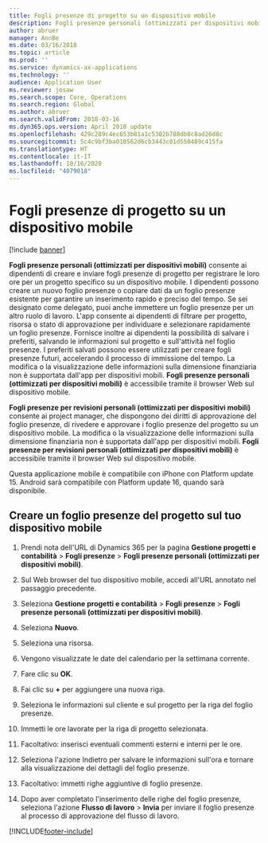 ```yaml
---
title: Fogli presenze di progetto su un dispositivo mobile
description: Fogli presenze personali (ottimizzati per dispositivi mobili) consente ai dipendenti di creare e inviare fogli presenze di progetto per registrare le loro ore per un progetto specifico su un dispositivo mobile.
author: abruer
manager: AnnBe
ms.date: 03/16/2018
ms.topic: article
ms.prod: ''
ms.service: dynamics-ax-applications
ms.technology: ''
audience: Application User
ms.reviewer: josaw
ms.search.scope: Core, Operations
ms.search.region: Global
ms.author: abruer
ms.search.validFrom: 2018-03-16
ms.dyn365.ops.version: April 2018 update
ms.openlocfilehash: 429c289c4ec653b81a1c5302b788db8c8ad26d8c
ms.sourcegitcommit: 5c4c9bf3ba018562d6cb3443c01d550489c415fa
ms.translationtype: HT
ms.contentlocale: it-IT
ms.lasthandoff: 10/16/2020
ms.locfileid: "4079018"
---
```

# <a name="project-timesheets-on-a-mobile-device"></a>Fogli presenze di progetto su un dispositivo mobile

[!include [banner](../includes/banner.md)]

**Fogli presenze personali (ottimizzati per dispositivi mobili)** consente ai dipendenti di creare e inviare fogli presenze di progetto per registrare le loro ore per un progetto specifico su un dispositivo mobile. I dipendenti possono creare un nuovo foglio presenze o copiare dati da un foglio presenze esistente per garantire un inserimento rapido e preciso del tempo. Se sei designato come delegato, puoi anche immettere un foglio presenze per un altro ruolo di lavoro. L'app consente ai dipendenti di filtrare per progetto, risorsa o stato di approvazione per individuare e selezionare rapidamente un foglio presenze. Fornisce inoltre ai dipendenti la possibilità di salvare i preferiti, salvando le informazioni sul progetto e sull'attività nel foglio presenze. I preferiti salvati possono essere utilizzati per creare fogli presenze futuri, accelerando il processo di immissione del tempo. La modifica o la visualizzazione delle informazioni sulla dimensione finanziaria non è supportata dall'app per dispositivi mobili. **Fogli presenze personali (ottimizzati per dispositivi mobili)** è accessibile tramite il browser Web sul dispositivo mobile.

**Fogli presenze per revisioni personali (ottimizzati per dispositivi mobili)** consente ai project manager, che dispongono dei diritti di approvazione del foglio presenze, di rivedere e approvare i foglio presenze del progetto su un dispositivo mobile. La modifica o la visualizzazione delle informazioni sulla dimensione finanziaria non è supportata dall'app per dispositivi mobili. **Fogli presenze per revisioni personali (ottimizzati per dispositivi mobili)** è accessibile tramite il browser Web sul dispositivo mobile.

Questa applicazione mobile è compatibile con iPhone con Platform update 15.
Android sarà compatibile con Platform update 16, quando sarà disponibile.

## <a name="create-a-project-timesheet-on-your-mobile-device"></a>Creare un foglio presenze del progetto sul tuo dispositivo mobile

1.  Prendi nota dell'URL di Dynamics 365 per la pagina **Gestione progetti e contabilità** \> **Fogli presenze** \> **Fogli presenze personali (ottimizzati per dispositivi mobili)**.

2.  Sul Web browser del tuo dispositivo mobile, accedi all'URL annotato nel passaggio precedente.
 
3.  Seleziona **Gestione progetti e contabilità** \> **Fogli presenze** \> **Fogli presenze personali (ottimizzati per dispositivi mobili)**.

4.  Seleziona **Nuovo**.

5.  Seleziona una risorsa.

6.  Vengono visualizzate le date del calendario per la settimana corrente.

7.  Fare clic su **OK**.

8.  Fai clic su **+** per aggiungere una nuova riga.

9.  Seleziona le informazioni sul cliente e sul progetto per la riga del foglio presenze.

10. Immetti le ore lavorate per la riga di progetto selezionata.

11. Facoltativo: inserisci eventuali commenti esterni e interni per le ore.

12. Seleziona l'azione Indietro per salvare le informazioni sull'ora e tornare alla visualizzazione dei dettagli del foglio presenze.

13. Facoltativo: immetti righe aggiuntive di foglio presenze.

14. Dopo aver completato l'inserimento delle righe del foglio presenze, seleziona l'azione **Flusso di lavoro** \> **Invia** per inviare il foglio presenze al processo di approvazione del flusso di lavoro.


[!INCLUDE[footer-include](../includes/footer-banner.md)]